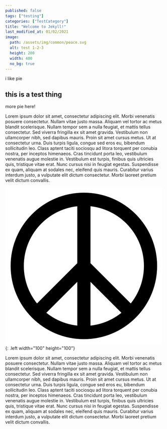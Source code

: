 ```yaml
---
published: false
tags: ["testing"]
categories: ["TestCategory"]
title: "Welcome to Jekyll!"
last_modified_at: 01/02/2021
image:
  path: /assets/img/common/peace.svg
  alt: test 1-2-3
  height: 200
  width: 400
  no_bg: true
---
```


i like pie

## this is a test thing

more pie here!

Lorem ipsum dolor sit amet, consectetur adipiscing elit. Morbi venenatis posuere consectetur. Nullam vitae justo massa. Aliquam vel tortor ac metus blandit scelerisque. Nullam tempor sem a nulla feugiat, et mattis tellus consectetur. Sed viverra fringilla ex sit amet gravida. Vestibulum non ullamcorper nibh, sed dapibus mauris. Proin sit amet cursus metus. Ut at consectetur urna. Duis turpis ligula, congue sed eros eu, bibendum sollicitudin leo. Class aptent taciti sociosqu ad litora torquent per conubia nostra, per inceptos himenaeos. Cras tincidunt porta leo, vestibulum venenatis augue molestie in. Vestibulum est turpis, finibus quis ultricies quis, tristique vitae erat. Nunc cursus nisi in feugiat egestas. Suspendisse ex quam, aliquam at sodales nec, eleifend quis mauris. Curabitur varius interdum justo, a vulputate elit dictum consectetur. Morbi laoreet pretium velit dictum convallis.

![Desktop View](/assets/img/common/peace.svg){: .left width="100" height="100"}

Lorem ipsum dolor sit amet, consectetur adipiscing elit. Morbi venenatis posuere consectetur. Nullam vitae justo massa. Aliquam vel tortor ac metus blandit scelerisque. Nullam tempor sem a nulla feugiat, et mattis tellus consectetur. Sed viverra fringilla ex sit amet gravida. Vestibulum non ullamcorper nibh, sed dapibus mauris. Proin sit amet cursus metus. Ut at consectetur urna. Duis turpis ligula, congue sed eros eu, bibendum sollicitudin leo. Class aptent taciti sociosqu ad litora torquent per conubia nostra, per inceptos himenaeos. Cras tincidunt porta leo, vestibulum venenatis augue molestie in. Vestibulum est turpis, finibus quis ultricies quis, tristique vitae erat. Nunc cursus nisi in feugiat egestas. Suspendisse ex quam, aliquam at sodales nec, eleifend quis mauris. Curabitur varius interdum justo, a vulputate elit dictum consectetur. Morbi laoreet pretium velit dictum convallis.
